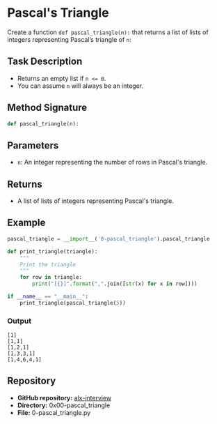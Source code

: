 # Pascal's Triangle

Create a function `def pascal_triangle(n):` that returns a list of lists of integers representing Pascal’s triangle of `n`:

## Task Description

- Returns an empty list if `n <= 0`.
- You can assume `n` will always be an integer.

## Method Signature

```python
def pascal_triangle(n):
```

## Parameters

- `n`: An integer representing the number of rows in Pascal's triangle.

## Returns

- A list of lists of integers representing Pascal's triangle.

## Example

```python
pascal_triangle = __import__('0-pascal_triangle').pascal_triangle

def print_triangle(triangle):
    """
    Print the triangle
    """
    for row in triangle:
        print("[{}]".format(",".join([str(x) for x in row])))

if __name__ == "__main__":
    print_triangle(pascal_triangle(5))
```

### Output

```
[1]
[1,1]
[1,2,1]
[1,3,3,1]
[1,4,6,4,1]
```

## Repository

- **GitHub repository:** [alx-interview](https://github.com/username/alx-interview)
- **Directory:** 0x00-pascal_triangle
- **File:** 0-pascal_triangle.py
